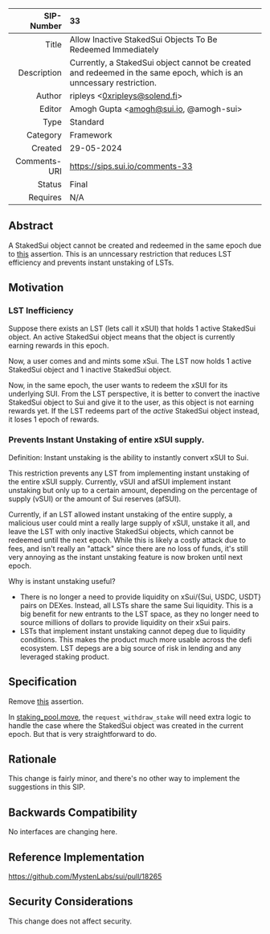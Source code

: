 |   SIP-Number | 33 |
|         ---: | :--- |
|        Title | Allow Inactive StakedSui Objects To Be Redeemed Immediately |
|  Description | Currently, a StakedSui object cannot be created and redeemed in the same epoch, which is an unncessary restriction. |
|       Author | ripleys \<0xripleys@solend.fi\> |
|       Editor | Amogh Gupta \<amogh@sui.io, @amogh-sui\> |
|         Type | Standard |
|     Category | Framework |
|      Created | 29-05-2024 |
| Comments-URI | https://sips.sui.io/comments-33 |
|       Status | Final |
|     Requires | N/A |

## Abstract

A StakedSui object cannot be created and redeemed in the same epoch due to [this](https://github.com/MystenLabs/sui/blob/main/crates/sui-framework/packages/sui-system/sources/sui_system_state_inner.move#L519) assertion. This is an unncessary restriction that reduces LST efficiency and prevents instant unstaking of LSTs.

## Motivation

### LST Inefficiency

Suppose there exists an LST (lets call it xSUI) that holds 1 active StakedSui object. An active StakedSui object means that the object is currently earning rewards in this epoch. 

Now, a user comes and and mints some xSui. The LST now holds 1 active StakedSui object and 1 inactive StakedSui object.

Now, in the same epoch, the user wants to redeem the xSUI for its underlying SUI. From the LST perspective, it is better to convert the inactive StakedSui object to Sui and give it to the user, as this object is not earning rewards yet. If the LST redeems part of the _active_ StakedSui object instead, it loses 1 epoch of rewards.

### Prevents Instant Unstaking of entire xSUI supply.

Definition: Instant unstaking is the ability to instantly convert xSUI to Sui.

This restriction prevents any LST from implementing instant unstaking of the entire xSUI supply. Currently, vSUI and afSUI implement instant unstaking but only up to a certain amount, depending on the percentage of supply (vSUI) or the amount of Sui reserves (afSUI). 

Currently, if an LST allowed instant unstaking of the entire supply, a malicious user could mint a really large supply of xSUI, unstake it all, and leave the LST with only inactive StakedSui objects, which cannot be redeemed until the next epoch. While this is likely a costly attack due to fees, and isn't really an "attack" since there are no loss of funds, it's still very annoying as the instant unstaking feature is now broken until next epoch.

Why is instant unstaking useful?

- There is no longer a need to provide liquidity on xSui/{Sui, USDC, USDT} pairs on DEXes. Instead, all LSTs share the same Sui liquidity. This is a big benefit for new entrants to the LST space, as they no longer need to source millions of dollars to provide liquidity on their xSui pairs.
- LSTs that implement instant unstaking cannot depeg due to liquidity conditions. This makes the product much more usable across the defi ecosystem. LST depegs are a big source of risk in lending and any leveraged staking product.


## Specification

Remove [this](https://github.com/MystenLabs/sui/blob/main/crates/sui-framework/packages/sui-system/sources/sui_system_state_inner.move#L519)  assertion.

In [staking_pool.move](https://github.com/MystenLabs/sui/blob/mainnet-v1.2.1/crates/sui-framework/packages/sui-system/sources/staking_pool.move#L137), the `request_withdraw_stake` will need extra logic to handle the case where the StakedSui object was created in the current epoch. But that is very straightforward to do.

## Rationale

This change is fairly minor, and there's no other way to implement the suggestions in this SIP.

## Backwards Compatibility

No interfaces are changing here.

## Reference Implementation

https://github.com/MystenLabs/sui/pull/18265

## Security Considerations

This change does not affect security.
